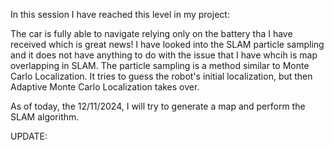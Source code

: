 In this session I have reached this level in my project:

The car is fully able to navigate relying only on the battery tha I have received which is great news!
I have looked into the SLAM particle sampling and it does not have anything to do with the issue that I have whcih is map overlapping in SLAM. The particle sampling is a method similar to Monte Carlo Localization. It tries to guess the robot's initial localization, but then Adaptive Monte Carlo Localization takes over.

As of today, the 12/11/2024, I will try to generate a map and perform the SLAM algorithm.

UPDATE:

